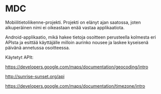 # MDC
Mobiilitietoliikenne-projekti.
Projekti on elänyt ajan saatossa, joten alkuperäinen nimi ei oikeastaan enää vastaa applikaatiota.

Android-applikaatio, mikä hakee tietoja osoitteen perusteella kolmesta eri APIsta ja esittää käyttäjälle milloin aurinko nousee ja laskee kyseisenä päivänä annetussa osoitteessa.

Käytetyt APIt:

https://developers.google.com/maps/documentation/geocoding/intro

http://sunrise-sunset.org/api

https://developers.google.com/maps/documentation/timezone/intro
